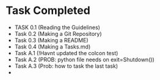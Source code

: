# Task Completed
- TASK 0.1 (Reading the Guidelines)
- Task 0.2 (Making a Git Repository)
- Task 0.3 (Making a README)
- Task 0.4 (Making a Tasks.md)
- Task A.1 (!Havnt updated the colcon test)
- Task A.2 (PROB: python file needs on exit=Shutdown())
- Task A.3 (Prob: how to task the last task)
- 